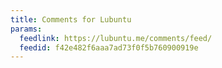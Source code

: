 ```yaml
---
title: Comments for Lubuntu
params:
  feedlink: https://lubuntu.me/comments/feed/
  feedid: f42e482f6aaa7ad73f0f5b760900919e
---
```

